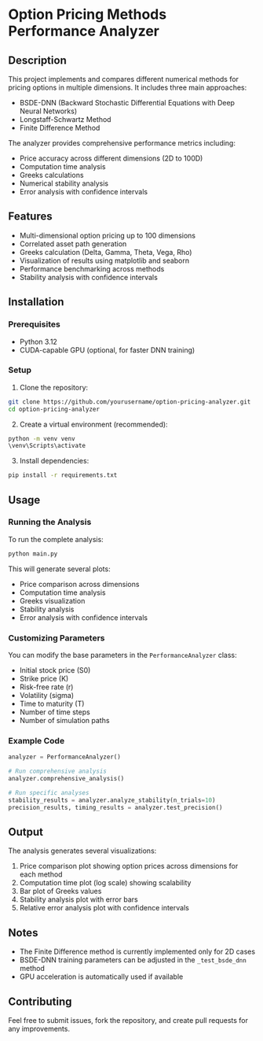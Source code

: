 # Option Pricing Methods Performance Analyzer

## Description

This project implements and compares different numerical methods for pricing options in multiple dimensions. It includes three main approaches:

- BSDE-DNN (Backward Stochastic Differential Equations with Deep Neural Networks)
- Longstaff-Schwartz Method
- Finite Difference Method

The analyzer provides comprehensive performance metrics including:

- Price accuracy across different dimensions (2D to 100D)
- Computation time analysis
- Greeks calculations
- Numerical stability analysis
- Error analysis with confidence intervals

## Features

- Multi-dimensional option pricing up to 100 dimensions
- Correlated asset path generation
- Greeks calculation (Delta, Gamma, Theta, Vega, Rho)
- Visualization of results using matplotlib and seaborn
- Performance benchmarking across methods
- Stability analysis with confidence intervals

## Installation

### Prerequisites

- Python 3.12
- CUDA-capable GPU (optional, for faster DNN training)

### Setup

1. Clone the repository:

```bash
git clone https://github.com/yourusername/option-pricing-analyzer.git
cd option-pricing-analyzer
```

2. Create a virtual environment (recommended):

```bash
python -m venv venv
\venv\Scripts\activate
```

3. Install dependencies:

```bash
pip install -r requirements.txt
```

## Usage

### Running the Analysis

To run the complete analysis:

```bash
python main.py
```

This will generate several plots:

- Price comparison across dimensions
- Computation time analysis
- Greeks visualization
- Stability analysis
- Error analysis with confidence intervals

### Customizing Parameters

You can modify the base parameters in the `PerformanceAnalyzer` class:

- Initial stock price (S0)
- Strike price (K)
- Risk-free rate (r)
- Volatility (sigma)
- Time to maturity (T)
- Number of time steps
- Number of simulation paths

### Example Code

```python
analyzer = PerformanceAnalyzer()

# Run comprehensive analysis
analyzer.comprehensive_analysis()

# Run specific analyses
stability_results = analyzer.analyze_stability(n_trials=10)
precision_results, timing_results = analyzer.test_precision()
```

## Output

The analysis generates several visualizations:

1. Price comparison plot showing option prices across dimensions for each method
2. Computation time plot (log scale) showing scalability
3. Bar plot of Greeks values
4. Stability analysis plot with error bars
5. Relative error analysis plot with confidence intervals

## Notes

- The Finite Difference method is currently implemented only for 2D cases
- BSDE-DNN training parameters can be adjusted in the `_test_bsde_dnn` method
- GPU acceleration is automatically used if available

## Contributing

Feel free to submit issues, fork the repository, and create pull requests for any improvements.
